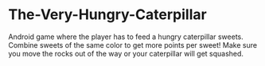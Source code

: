 # The-Very-Hungry-Caterpillar

Android game where the player has to feed a hungry caterpillar sweets.
Combine sweets of the same color to get more points per sweet!
Make sure you move the rocks out of the way or your caterpillar will get squashed.
